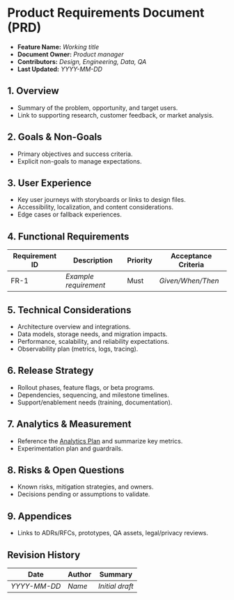 # Product Requirements Document (PRD)

- **Feature Name:** _Working title_
- **Document Owner:** _Product manager_
- **Contributors:** _Design, Engineering, Data, QA_
- **Last Updated:** _YYYY-MM-DD_

## 1. Overview
- Summary of the problem, opportunity, and target users.
- Link to supporting research, customer feedback, or market analysis.

## 2. Goals & Non-Goals
- Primary objectives and success criteria.
- Explicit non-goals to manage expectations.

## 3. User Experience
- Key user journeys with storyboards or links to design files.
- Accessibility, localization, and content considerations.
- Edge cases or fallback experiences.

## 4. Functional Requirements
| Requirement ID | Description | Priority | Acceptance Criteria |
| --- | --- | --- | --- |
| FR-1 | _Example requirement_ | Must | _Given/When/Then_ |

## 5. Technical Considerations
- Architecture overview and integrations.
- Data models, storage needs, and migration impacts.
- Performance, scalability, and reliability expectations.
- Observability plan (metrics, logs, tracing).

## 6. Release Strategy
- Rollout phases, feature flags, or beta programs.
- Dependencies, sequencing, and milestone timelines.
- Support/enablement needs (training, documentation).

## 7. Analytics & Measurement
- Reference the [Analytics Plan](Analytics-plan.md) and summarize key metrics.
- Experimentation plan and guardrails.

## 8. Risks & Open Questions
- Known risks, mitigation strategies, and owners.
- Decisions pending or assumptions to validate.

## 9. Appendices
- Links to ADRs/RFCs, prototypes, QA assets, legal/privacy reviews.

## Revision History
| Date | Author | Summary |
| --- | --- | --- |
| _YYYY-MM-DD_ | _Name_ | _Initial draft_ |
